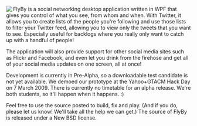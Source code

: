 <img src='http://disavian.no-ip.info/lamenta3/wp-content/uploads/2009/03/flyby.png' align='left' /> FlyBy is a social networking desktop application written in WPF that gives you control of what you see, from whom and when. With Twitter, it allows you to create lists of the people you're following and use those lists to filter your Twitter feed, allowing you to view only the tweets that you want to see. Especially useful for backlogs where you really only want to catch up with a handful of people!

The application will also provide support for other social media sites such as Flickr and Facebook, and even let you drink from the firehose and get all of your social media updates on one screen, all at once!

Development is currently in Pre-Alpha, so a downloadable test candidate is not yet available. We demoed our prototype at the Yahoo+GTACM Hack Day on 7 March 2009. There is currently no timetable for an alpha release. We're both students, so it'll happen when it happens. :)

Feel free to use the source posted to build, fix and play. (And if you do, please let us know! We'll take all the help we can get.) The source of FlyBy is released under a New BSD license.